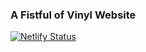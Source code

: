### A Fistful of Vinyl Website

[![Netlify Status](https://api.netlify.com/api/v1/badges/6d528237-d270-4714-8bad-ba51fd90a685/deploy-status)](https://app.netlify.com/sites/naughty-mcclintock-af5cf0/deploys)
